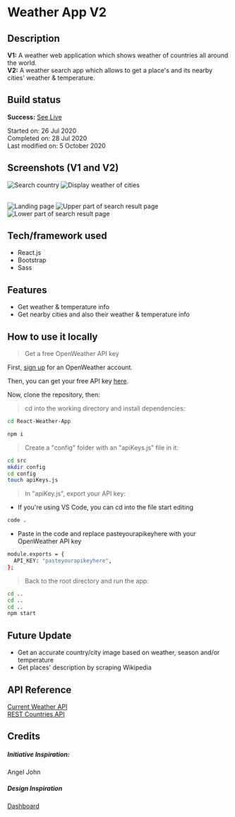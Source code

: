 # Weather App V2

## Description

**V1:** A weather web application which shows weather of countries all around the world. <br>
**V2:** A weather search app which allows to get a place's and its nearby cities' weather & temperature.<br>

## Build status

**Success:** [See Live](https://rtweather.netlify.app/)

Started on: 26 Jul 2020 <br>
Completed on: 28 Jul 2020 <br>
Last modified on: 5 October 2020 <br>

## Screenshots (V1 and V2)

![Search country](https://github.com/yewyewXD/React-Weather-App/blob/master/readme-images/select.png?raw=true "Search country")
![Display weather of cities](https://github.com/yewyewXD/React-Weather-App/blob/master/readme-images/render.png?raw=true "Display weather of cities")<br><br>

![Landing page](https://github.com/yewyewXD/React-Weather-App/blob/master/readme-images/landing.JPG?raw=true "Landing page")
![Upper part of search result page](https://github.com/yewyewXD/React-Weather-App/blob/master/readme-images/searchPage1.JPG?raw=true "Upper part of search result page")
![Lower part of search result page](https://github.com/yewyewXD/React-Weather-App/blob/master/readme-images/searchPage2.JPG?raw=true "Lower part of search result page")

## Tech/framework used

- React.js
- Bootstrap
- Sass

## Features

- Get weather & temperature info
- Get nearby cities and also their weather & temperature info

## How to use it locally
> Get a free OpenWeather API key

First, [sign up](https://home.openweathermap.org/users/sign_up) for an OpenWeather account.<br>

Then, you can get your free API key [here](https://home.openweathermap.org/api_keys).<br>

Now, clone the repository, then:

> cd into the working directory and install dependencies:

```bash
cd React-Weather-App

npm i
```

> Create a "config" folder with an "apiKeys.js" file in it:

```bash
cd src
mkdir config
cd config
touch apiKeys.js
```

> In "apiKey.js", export your API key:

- If you're using VS Code, you can cd into the file start editing

```bash
code .
```

- Paste in the code and replace pasteyourapikeyhere with your OpenWeather API key

```bash
module.exports = {
  API_KEY: "pasteyourapikeyhere",
};
```

> Back to the root directory and run the app:

```bash
cd ..
cd ..
cd ..
npm start
```

## Future Update

- Get an accurate country/city image based on weather, season and/or temperature
- Get places' description by scraping Wikipedia

## API Reference

[Current Weather API](https://openweathermap.org/current) <br>
[REST Countries API](https://restcountries.eu/) <br>

## Credits

##### Initiative Inspiration: 
Angel John <br>

##### Design Inspiration
[Dashboard](https://www.behance.net/gallery/12748107/Weather-Dashboard-Global-Outlook) <br>
